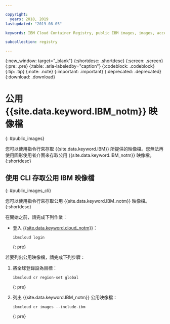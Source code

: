 ```yaml
---

copyright:
  years: 2018, 2019
lastupdated: "2019-08-05"

keywords: IBM Cloud Container Registry, public IBM images, images, accessing images,

subcollection: registry

---
```


{:new_window: target="_blank"}
{:shortdesc: .shortdesc}
{:screen: .screen}
{:pre: .pre}
{:table: .aria-labeledby="caption"}
{:codeblock: .codeblock}
{:tip: .tip}
{:note: .note}
{:important: .important}
{:deprecated: .deprecated}
{:download: .download}

# 公用 {{site.data.keyword.IBM_notm}} 映像檔
{: #public_images}

您可以使用指令行來存取 {{site.data.keyword.IBM}} 所提供的映像檔。您無法再使用圖形使用者介面來存取公用 {{site.data.keyword.IBM_notm}} 映像檔。
{:shortdesc}

## 使用 CLI 存取公用 IBM 映像檔
{: #public_images_cli}

您可以使用指令行來存取公用 {{site.data.keyword.IBM_notm}} 映像檔。
{:shortdesc}

在開始之前，請完成下列作業：

- 登入 [{{site.data.keyword.cloud_notm}}](/docs/cli/reference/ibmcloud?topic=cloud-cli-ibmcloud_cli#ibmcloud_login)：

  ```
  ibmcloud login
  ```
  {: pre}

若要列出公用映像檔，請完成下列步驟：

1. 將全球登錄設為目標：

   ```
   ibmcloud cr region-set global
   ```
   {: pre}

2. 列出 {{site.data.keyword.IBM_notm}} 公用映像檔：

   ```
   ibmcloud cr images --include-ibm
   ```
   {: pre}
